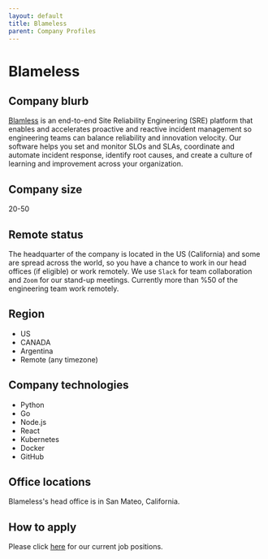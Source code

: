 ```yaml
---
layout: default
title: Blameless
parent: Company Profiles
---
```


# Blameless

## Company blurb

[Blamless](https://www.blameless.com/) is an end-to-end Site Reliability Engineering (SRE) platform that enables and accelerates proactive and reactive incident management so engineering teams can balance reliability and innovation velocity. Our software helps you set and monitor SLOs and SLAs, coordinate and automate incident response, identify root causes, and create a culture of learning and improvement across your organization.

## Company size

20-50


## Remote status

The headquarter of the company is located in the US (California) and some are spread across the world, so you have a chance to work in our head offices (if eligible) or work remotely. We use `Slack` for team collaboration and `Zoom` for our stand-up meetings. Currently more than %50 of the engineering team work remotely.

## Region

- US
- CANADA
- Argentina
- Remote (any timezone)

## Company technologies

- Python
- Go
- Node.js
- React
- Kubernetes
- Docker
- GitHub


## Office locations

Blameless's head office is in San Mateo, California.

## How to apply

Please click [here](https://www.blameless.com/careers) for our current job positions.
